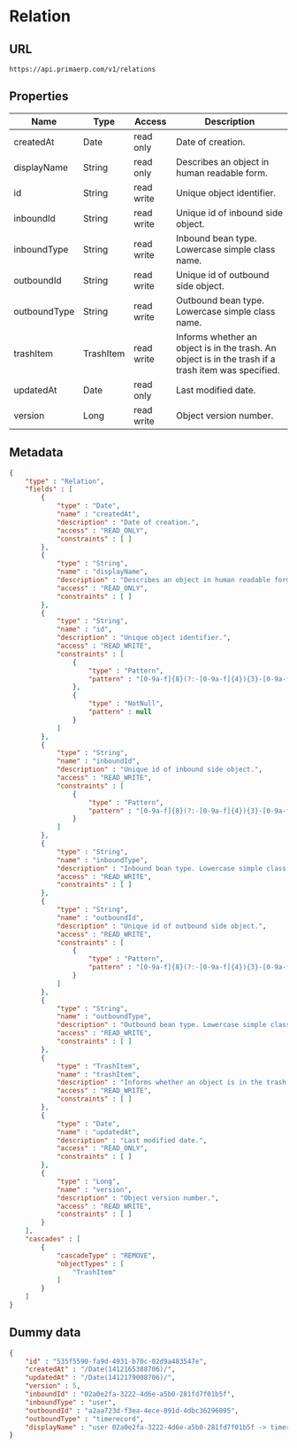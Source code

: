 Relation
==

## URL

	https://api.primaerp.com/v1/relations

## Properties

| Name         | Type      | Access     | Description                                                                                         |
|--------------|-----------|------------|-----------------------------------------------------------------------------------------------------|
| createdAt    | Date      | read only  | Date of creation.                                                                                   |
| displayName  | String    | read only  | Describes an object in human readable form.                                                         |
| id           | String    | read write | Unique object identifier.                                                                           |
| inboundId    | String    | read write | Unique id of inbound side object.                                                                   |
| inboundType  | String    | read write | Inbound bean type. Lowercase simple class name.                                                     |
| outboundId   | String    | read write | Unique id of outbound side object.                                                                  |
| outboundType | String    | read write | Outbound bean type. Lowercase simple class name.                                                    |
| trashItem    | TrashItem | read write | Informs whether an object is in the trash. An object is in the trash if a trash item was specified. |
| updatedAt    | Date      | read only  | Last modified date.                                                                                 |
| version      | Long      | read write | Object version number.                                                                              |

## Metadata

```JSON
{
	"type" : "Relation",
	"fields" : [
		{
			"type" : "Date",
			"name" : "createdAt",
			"description" : "Date of creation.",
			"access" : "READ_ONLY",
			"constraints" : [ ]
		},
		{
			"type" : "String",
			"name" : "displayName",
			"description" : "Describes an object in human readable form.",
			"access" : "READ_ONLY",
			"constraints" : [ ]
		},
		{
			"type" : "String",
			"name" : "id",
			"description" : "Unique object identifier.",
			"access" : "READ_WRITE",
			"constraints" : [
				{
					"type" : "Pattern",
					"pattern" : "[0-9a-f]{8}(?:-[0-9a-f]{4}){3}-[0-9a-f]{12}"
				},
				{
					"type" : "NotNull",
					"pattern" : null
				}
			]
		},
		{
			"type" : "String",
			"name" : "inboundId",
			"description" : "Unique id of inbound side object.",
			"access" : "READ_WRITE",
			"constraints" : [
				{
					"type" : "Pattern",
					"pattern" : "[0-9a-f]{8}(?:-[0-9a-f]{4}){3}-[0-9a-f]{12}"
				}
			]
		},
		{
			"type" : "String",
			"name" : "inboundType",
			"description" : "Inbound bean type. Lowercase simple class name.",
			"access" : "READ_WRITE",
			"constraints" : [ ]
		},
		{
			"type" : "String",
			"name" : "outboundId",
			"description" : "Unique id of outbound side object.",
			"access" : "READ_WRITE",
			"constraints" : [
				{
					"type" : "Pattern",
					"pattern" : "[0-9a-f]{8}(?:-[0-9a-f]{4}){3}-[0-9a-f]{12}"
				}
			]
		},
		{
			"type" : "String",
			"name" : "outboundType",
			"description" : "Outbound bean type. Lowercase simple class name.",
			"access" : "READ_WRITE",
			"constraints" : [ ]
		},
		{
			"type" : "TrashItem",
			"name" : "trashItem",
			"description" : "Informs whether an object is in the trash. An object is in the trash if a trash item was specified.",
			"access" : "READ_WRITE",
			"constraints" : [ ]
		},
		{
			"type" : "Date",
			"name" : "updatedAt",
			"description" : "Last modified date.",
			"access" : "READ_ONLY",
			"constraints" : [ ]
		},
		{
			"type" : "Long",
			"name" : "version",
			"description" : "Object version number.",
			"access" : "READ_WRITE",
			"constraints" : [ ]
		}
	],
	"cascades" : [
		{
			"cascadeType" : "REMOVE",
			"objectTypes" : [
				"TrashItem"
			]
		}
	]
}
```

## Dummy data

```JSON
{
	"id" : "535f5590-fa9d-4931-b70c-02d9a483547e",
	"createdAt" : "/Date(1412165388706)/",
	"updatedAt" : "/Date(1412179008706)/",
	"version" : 5,
	"inboundId" : "02a0e2fa-3222-4d6e-a5b0-281fd7f01b5f",
	"inboundType" : "user",
	"outboundId" : "a2aa723d-f3ea-4ece-891d-4dbc36296095",
	"outboundType" : "timerecord",
	"displayName" : "user 02a0e2fa-3222-4d6e-a5b0-281fd7f01b5f -> timerecord a2aa723d-f3ea-4ece-891d-4dbc36296095"
}
```
